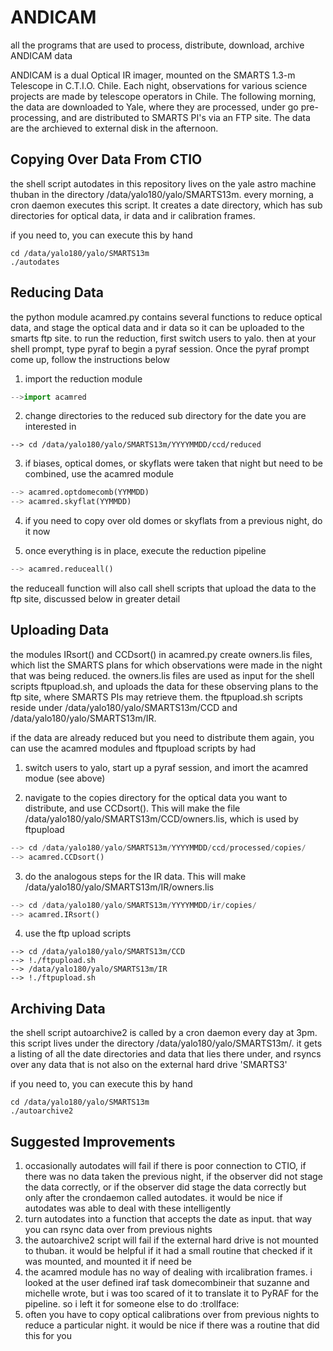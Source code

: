 # ANDICAM
all the programs that are used to process, distribute, download, archive ANDICAM data

ANDICAM is a dual Optical IR imager, mounted on the SMARTS 1.3-m Telescope in C.T.I.O. Chile.
Each night, observations for various science projects are made by telescope operators in Chile.
The following morning, the data are downloaded to Yale, where they are processed, under go pre-processing, and are distributed to SMARTS PI's via an FTP site. The data are the archieved to external disk in the afternoon.


Copying Over Data From CTIO
-----------------------
the shell script autodates in this repository lives on the yale astro machine thuban in the directory /data/yalo180/yalo/SMARTS13m. every morning, a cron daemon executes this script. It creates a date directory, which has sub directories for optical data, ir data and ir calibration frames.

if you need to, you can execute this by hand
```shell
cd /data/yalo180/yalo/SMARTS13m
./autodates
```

Reducing Data
------------------------
the python  module acamred.py contains several functions to reduce optical data, and stage the optical data and ir data so it can be uploaded to the smarts ftp site. to run the reduction, first switch users to yalo. then at your shell prompt, type pyraf to begin a pyraf session. Once the pyraf prompt come up, follow the instructions below

1) import the reduction module
```python
-->import acamred
```

2) change directories to the reduced sub directory for the date you are interested in
```
--> cd /data/yalo180/yalo/SMARTS13m/YYYYMMDD/ccd/reduced
```

3) if biases, optical domes, or skyflats were taken that night but need to be combined, use the acamred module
```python
--> acamred.optdomecomb(YYMMDD)
--> acamred.skyflat(YYMMDD)
```

4) if you need to copy over old domes or skyflats from a previous night, do it now

5) once everything is in place, execute the reduction pipeline
```python
--> acamred.reduceall()
```

the reduceall function will also call shell scripts that upload the data to the ftp site, discussed below in greater detail

Uploading Data
-----------------------
the modules IRsort() and CCDsort() in acamred.py create owners.lis files, which list the SMARTS plans for which observations were made in the night that was being reduced. the owners.lis files are used as input for the shell scripts ftpupload.sh, and uploads the data for these observing plans to the ftp site, where SMARTS PIs may retrieve them. the ftpupload.sh scripts reside under /data/yalo180/yalo/SMARTS13m/CCD and /data/yalo180/yalo/SMARTS13m/IR.

if the data are already reduced but you need to distribute them again, you can use the acamred modules and ftpupload scripts by had

1) switch users to yalo, start up a pyraf session, and imort the acamred modue (see above)

2) navigate to the copies directory for the optical data you want to distribute, and use CCDsort(). This will make the file /data/yalo180/yalo/SMARTS13m/CCD/owners.lis, which is used by ftpupload
```python
--> cd /data/yalo180/yalo/SMARTS13m/YYYYMMDD/ccd/processed/copies/
--> acamred.CCDsort()
```

3) do the analogous steps for the IR data. This will make /data/yalo180/yalo/SMARTS13m/IR/owners.lis
```python
--> cd /data/yalo180/yalo/SMARTS13m/YYYYMMDD/ir/copies/
--> acamred.IRsort()
```

4) use the ftp upload scripts
```
--> cd /data/yalo180/yalo/SMARTS13m/CCD
--> !./ftpupload.sh
--> /data/yalo180/yalo/SMARTS13m/IR
--> !./ftpupload.sh
```

Archiving Data
----------------------
the shell script autoarchive2 is called by a cron daemon every day at 3pm. this script lives under the directory /data/yalo180/yalo/SMARTS13m/. it gets a listing of all the date directories and data that lies there under, and rsyncs over any data that is not also on the external hard drive 'SMARTS3'

if you need to, you can execute this by hand
```shell
cd /data/yalo180/yalo/SMARTS13m
./autoarchive2
```

Suggested Improvements
----------------------
1. occasionally autodates will fail if there is poor connection to CTIO, if there was no data taken the previous night, if the observer did not stage the data correctly, or if the observer did stage the data correctly but only after the crondaemon called autodates. it would be nice if autodates was able to deal with these intelligently
2. turn autodates into a function that accepts the date as input. that way you can rsync data over from previous nights
3. the autoarchive2 script will fail if the external hard drive is not mounted to thuban. it would be helpful if it had a small routine that checked if it was mounted, and mounted it if need be
4. the acamred module has no way of dealing with ircalibration frames. i looked at the user defined iraf task domecombineir that suzanne and michelle wrote, but i was too scared of it to translate it to PyRAF for the pipeline. so i left it for someone else to do :trollface:
5. often you have to copy optical calibrations over from previous nights to reduce a particular night. it would be nice if there was a routine that did this for you
